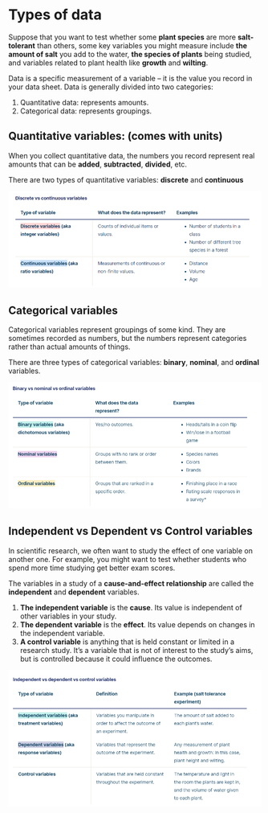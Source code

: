 # Types of data

Suppose that you want to test whether some **plant species** are more **salt-tolerant** than others, some key variables you might measure include **the amount of salt** you add to the water, **the species of plants** being studied, and variables related to plant health like **growth** and **wilting**.

Data is a specific measurement of a variable – it is the value you record in your data sheet. Data is generally divided into two categories:

1. Quantitative data: represents amounts.
2. Categorical data: represents groupings.

## Quantitative variables: (comes with units)

When you collect quantitative data, the numbers you record represent real amounts that can be **added**, **subtracted**, **divided**, etc.

There are two types of quantitative variables: **discrete** and **continuous**

![Discrete_Continuous](Images/discrete_continuous.png)

## Categorical variables

Categorical variables represent groupings of some kind. They are sometimes recorded as numbers, but the numbers represent categories rather than actual amounts of things.

There are three types of categorical variables: **binary**, **nominal**, and **ordinal** variables.

![Categorical](Images/Categorical.png)

## Independent vs Dependent vs Control variables

In scientific research, we often want to study the effect of one variable on another one. For example, you might want to test whether students who spend more time studying get better exam scores.

The variables in a study of a **cause-and-effect relationship** are called the **independent** and **dependent** variables.

1. **The independent variable** is the **cause**. Its value is independent of other variables in your study.
2. **The dependent variable** is the **effect**. Its value depends on changes in the independent variable.
3. **A control variable** is anything that is held constant or limited in a research study. It’s a variable that is not of interest to the study’s aims, but is controlled because it could influence the outcomes.

![Independent vs Dependent vs Control](Images/variables.png)
